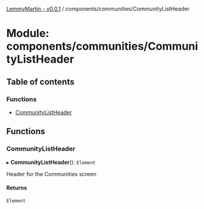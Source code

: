 [LemmyMartin - v0.0.1](../README.md) / components/communities/CommunityListHeader

# Module: components/communities/CommunityListHeader

## Table of contents

### Functions

- [CommunityListHeader](components_communities_CommunityListHeader.md#communitylistheader)

## Functions

### CommunityListHeader

▸ **CommunityListHeader**(): `Element`

Header for the Communities screen

#### Returns

`Element`
